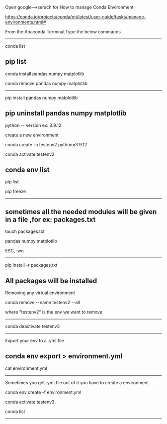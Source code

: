 Open google-->serach for How to manage Conda Environment


https://conda.io/projects/conda/en/latest/user-guide/tasks/manage-environments.html#

From the Anaconda Terminal,Type the below commands

-----------------------------------------------------
conda list

pip list
---------------------------------------------------------
conda install pandas numpy matplotlib

conda remove pandas numpy matplotlib

-----------------------------------------------
pip install pandas numpy matplotlib

pip uninstall pandas numpy matplotlib
--------------------------------------------------
python -- version
ex: 3.9.12

create a new environment

conda create -n testenv2 python=3.9.12

conda activate testenv2

conda env list
------------------------------------------------

pip list

pip freeze

-----------------------------------------------
sometimes all the needed modules will be given in a file ,for ex: packages.txt
-----------------
touch packages.txt

pandas
numpy
matplotlib


ESC, :wq

---------
pip install -r packages.txt

All packages will be installed
-----------------------------------------------

Removing any virtual environment

conda remove --name testenv2 --all

where "testenv2" is the env we want to remove

------------------------------------------

conda deactivate testenv3

---------------------------

Export your env to a .yml file

conda env export > environment.yml
--------------------------------
cat environment.yml

----------------------

Sometimes you get .yml file
out of it you have to create a environment


conda env create -f environment.yml

conda activate testenv3

conda list

----------------------------------------

